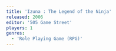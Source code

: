 ```yaml
---
title: 'Izuna : The Legend of the Ninja'
released: 2006
editor: '505 Game Street'
players: 1
genres:
  - 'Role Playing Game (RPG)'
---
```

